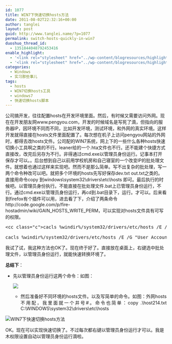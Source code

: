 ```yaml
---
id: 1077
title: WIN7下快速切换hosts方法
date: 2011-08-02T22:32:16+00:00
author: tanglei
layout: post
guid: http://www.tanglei.name/?p=1077
permalink: switch-hosts-quickly-in-win7
duoshuo_thread_id:
  - 1351844048792453416
enable_highlight:
  - '<link rel="stylesheet" href="../wp-content/blogresources/highlightconfig/highlight.default.min.css"><script src="../wp-content/blogresources/highlightconfig/jquery-2.1.4.min.js"></script><script src="../wp-content/blogresources/highlightconfig/enable_highlight.js"></script>'
  - '<link rel="stylesheet" href="../wp-content/blogresources/highlightconfig/highlight.default.min.css"><script src="../wp-content/blogresources/highlightconfig/jquery-2.1.4.min.js"></script><script src="../wp-content/blogresources/highlightconfig/enable_highlight.js"></script>'
categories:
  - Windows
  - 实习那些事儿
tags:
  - hosts
  - WIN7切换hosts工具
  - windows7
  - 快速切换hosts脚本
---
```

公司搞开发，往往配置hosts在开发环境里面。然后，有时候又需要访问外网。现在在开发朋友网www.pengyou.com，开发的时候域名是写死了滴，但指向的服务器IP，因环境不同而不同，比如开发环境，测试环境，和外网的真实环境。这样开发就得直接在hosts文件里面配置了。每次想在机子上访问pengyou网站的外网时，都得去改hosts文件。公司配的WIN7系统，网上下的一些什么各种hosts快速切换小工具啊之类的不行。leaner给的一个.hta文件也不行。还不能建个快捷方式直接改，改完后另存为不行。非得通过cmd.exe以管理员身份运行。记事本打开保存才可以。。后台想到自己以前用学校机房和自己寝室的一个改变IP的批处理文件。就想着也通过这样来实现吧。然而不是那么简单。写不出复杂的批处理，写一两个命令种改可以吧。就把多个环境的hosts先写好保存dev.txt out.txt之类的。直接用命令copy 到windows\system32\drivers\etc\hosts 即可。最后执行的时候吧。以管理员身份执行。不能直接在批处理文件.bat上已管理员身份运行，不行。通过cmd.exe以管理员身份运行，再cd到.bat目录下，运行。才可以。后来看到firefox有个插件可以用，进去看了下，介绍了两条命令http://code.google.com/p/fire-hostadmin/wiki/GAIN\_HOSTS\_WRITE_PERM，可以实现对hosts文件具有可写的权限。

<pre>&lt;cc class="c">cacls %windir%/system32/drivers/etc/hosts /E /G Users:W

cacls %windir%/system32/drivers/etc/hosts /E /G "User Account Name":W&lt;/cc></pre>

我试了试，我这种方法也OK了。现在终于好了。直接放在桌面上，右键选中批处理文件，以管理员身份运行，就能快速转换环境了。

**总结下**：

  * <div>
      先以管理员身份运行这两个命令：如图：
    </div>
    
    ![](http://www.tanglei.name/wp-content/uploads/2011/08/080211_1432_hosts1.png)</li> 
    
      * <div style="text-align: justify;">
          然后准备好不同环境的hosts文件。以及写简单的命令。如图：外网hosts不用配，我里面就一个井号#。命令也简单：copy .\host214.txt C:\WINDOWS\system32\drivers\etc\hosts
        </div></ul> 
    
    ![WIN7下快速切换hosts方法](http://www.tanglei.name/wp-content/uploads/2011/08/080211_1432_hosts2.png)
    
    OK。现在可以实现快速切换了。不过每次都右键以管理员身份运行才可以。我是木权限设置自动以管理员身份运行滴啦。
